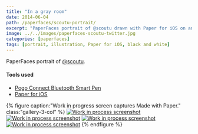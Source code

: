 ```yaml
---
title: "In a gray room"
date: 2014-06-04
path: /paperfaces/scoutu-portrait/
excerpt: "PaperFaces portrait of @scoutu drawn with Paper for iOS on an iPad."
image: ../../images/paperfaces-scoutu-twitter.jpg
categories: [paperfaces]
tags: [portrait, illustration, Paper for iOS, black and white]
---
```


PaperFaces portrait of [@scoutu](https://twitter.com/scoutu).

#### Tools used

- [Pogo Connect Bluetooth Smart Pen](https://www.amazon.com/gp/product/B009K448L4/ref=as_li_ss_tl?ie=UTF8&camp=1789&creative=390957&creativeASIN=B009K448L4&linkCode=as2&tag=mademist-20)
- [Paper for iOS](https://paper.bywetransfer.com/)

{% figure caption:"Work in progress screen captures Made with Paper." class:"gallery-3-col" %}
[![Work in process screenshot](../../images/paperfaces-scoutu-process-1-600.jpg)](../../images/paperfaces-scoutu-process-1-lg.jpg) [![Work in process screenshot](../../images/paperfaces-scoutu-process-2-600.jpg)](../../images/paperfaces-scoutu-process-2-lg.jpg) [![Work in process screenshot](../../images/paperfaces-scoutu-process-3-600.jpg)](../../images/paperfaces-scoutu-process-3-lg.jpg) [![Work in process screenshot](../../images/paperfaces-scoutu-process-4-600.jpg)](../../images/paperfaces-scoutu-process-4-lg.jpg)
{% endfigure %}
